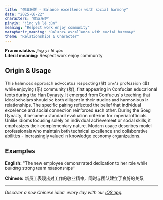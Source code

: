 ```yaml
---
title: "敬业乐群 - Balance excellence with social harmony"
date: "2025-06-22"
characters: "敬业乐群"
pinyin: "jìng yè lè qún"
meaning: "Respect work enjoy community"
metaphoric_meaning: "Balance excellence with social harmony"
theme: "Relationships & Character"
---
```


**Pronunciation:** *jìng yè lè qún*  
**Literal meaning:** Respect work enjoy community

## Origin & Usage

This balanced approach advocates respecting (敬) one's profession (业) while enjoying (乐) community (群), first appearing in Confucian educational texts during the Han Dynasty. It emerged from Confucius's teaching that ideal scholars should be both diligent in their studies and harmonious in relationships. The specific pairing reflected the belief that individual excellence and social connection reinforced each other. During the Song Dynasty, it became a standard evaluation criterion for imperial officials. Unlike idioms focusing solely on individual achievement or social skills, it emphasizes their complementary nature. Modern usage describes model professionals who maintain both technical excellence and collaborative abilities - increasingly valued in knowledge economy organizations.

## Examples

**English:** "The new employee demonstrated dedication to her role while building strong team relationships"

**Chinese:** 新员工表现出对工作的敬业精神，同时与团队建立了良好的关系

---

*Discover a new Chinese idiom every day with our [iOS app](https://apps.apple.com/us/app/daily-chinese-idioms/id6740611324).*
